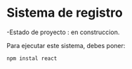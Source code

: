 <h1> Sistema de registro </h1>

-Estado de proyecto : en construccion.

Para ejecutar este sistema, debes poner:

```npm instal react```
